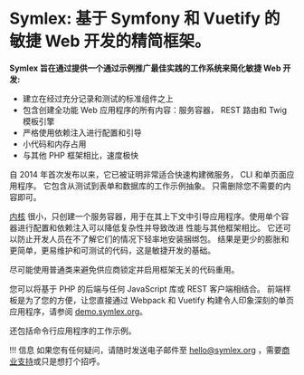 # Symlex: 基于 Symfony 和 Vuetify 的敏捷 Web 开发的精简框架。

**Symlex 旨在通过提供一个通过示例推广最佳实践的工作系统来简化敏捷 Web 开发:**

- 建立在经过充分记录和测试的标准组件之上
- 包含创建全功能 Web 应用程序的所有内容：服务容器， REST 路由和 Twig 模板引擎
- 严格使用依赖注入进行配置和引导
- 小代码和内存占用
- 与其他 PHP 框架相比，速度极快

自 2014 年首次发布以来，它已被证明非常适合快速构建微服务， CLI 和单页面应用程序。 它包含从测试到表单和数据库的工作示例抽象。 只需删除您不需要的内容即可。

[内核](https://github.com/symlex/di-microkernel) 很小，只创建一个服务容器，用于在其上下文中引导应用程序。使用单个容器进行配置和依赖注入可以降低复杂性并导致改进 性能与其他框架相比。 它还可以防止开发人员在不了解它们的情况下轻率地安装捆绑包。 结果是更少的膨胀和更简单，更易维护和可测试的代码，这是敏捷开发的基础。

尽可能使用普通类来避免供应商锁定并启用框架无关的代码重用。

您可以将基于 PHP 的后端与任何 JavaScript 库或 REST 客户端相结合。 前端样板是为了您的方便，让您直接通过 Webpack 和 Vuetify 构建令人印象深刻的单页应用程序，请参阅 [demo.symlex.org](https://demo.symlex.org)。

还包括命令行应用程序的工作示例。

!!! 信息
    如果您有任何疑问，请随时发送电子邮件至 [hello@symlex.org](mailto：hello@symlex.org) ，需要[商业支持](https://blog.liquidbytes.net/contact/)或只是想打个招呼。
